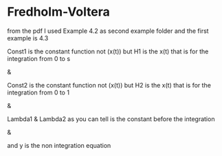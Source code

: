 # Fredholm-Voltera

from the pdf I used Example 4.2 as second example folder
and the first example is 4.3

Const1
is the constant function not (x(t))
but H1
is the x(t)
that is for the integration from 0 to s

&

Const2
is the constant function not (x(t))
but H2
is the x(t)
that is for the integration from 0 to 1

&

Lambda1 &  Lambda2
as you can tell is the constant before the integration

&

and y is the non integration equation
